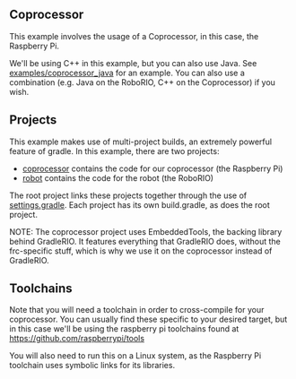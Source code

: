 Coprocessor
---

This example involves the usage of a Coprocessor, in this case, the Raspberry Pi.

We'll be using C++ in this example, but you can also use Java. See [examples/coprocessor_java](../coprocessor_java) for an example. You can also
use a combination (e.g. Java on the RoboRIO, C++ on the Coprocessor) if you wish.

## Projects
This example makes use of multi-project builds, an extremely powerful feature of gradle. In this example, there are two projects:
- [coprocessor](coprocessor) contains the code for our coprocessor (the Raspberry Pi)
- [robot](robot) contains the code for the robot (the RoboRIO)

The root project links these projects together through the use of [settings.gradle](settings.gradle). Each project has its own build.gradle, as does the root project.

NOTE: The coprocessor project uses EmbeddedTools, the backing library behind GradleRIO. It features everything that GradleRIO does, without the frc-specific
stuff, which is why we use it on the coprocessor instead of GradleRIO.

## Toolchains
Note that you will need a toolchain in order to cross-compile for your coprocessor. You can usually find these specific to your desired target, but in this case we'll be using the raspberry pi toolchains found at https://github.com/raspberrypi/tools

You will also need to run this on a Linux system, as the Raspberry Pi toolchain uses symbolic links for its libraries.
